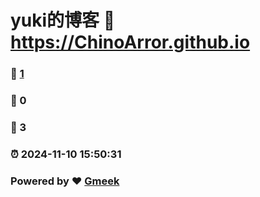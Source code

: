 # yuki的博客 :link: https://ChinoArror.github.io 
### :page_facing_up: [1](https://ChinoArror.github.io/tag.html) 
### :speech_balloon: 0 
### :hibiscus: 3 
### :alarm_clock: 2024-11-10 15:50:31 
### Powered by :heart: [Gmeek](https://github.com/Meekdai/Gmeek)
